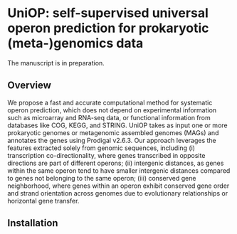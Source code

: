 # UniOP: self-supervised universal operon prediction for prokaryotic (meta-)genomics data
The manuscript is in preparation.

## Overview
We propose a fast and accurate computational method for systematic operon prediction, which does not depend on experimental information such as microarray and RNA-seq data, or functional information from databases like COG, KEGG, and STRING. UniOP takes as input one or more prokaryotic genomes or metagenomic assembled genomes (MAGs) and annotates the genes using Prodigal v2.6.3. Our approach leverages the features extracted solely from genomic sequences, including (i) transcription co-directionality, where genes transcribed in opposite directions are part of different operons; (ii) intergenic distances, as genes within the same operon tend to have smaller intergenic distances compared to genes not belonging to the same operon; (iii) conserved gene neighborhood, where genes within an operon exhibit conserved gene order and strand orientation across genomes due to evolutionary relationships or horizontal gene transfer. 


## Installation
